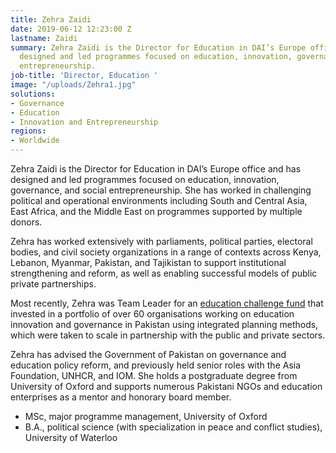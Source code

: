 ```yaml
---
title: Zehra Zaidi
date: 2019-06-12 12:23:00 Z
lastname: Zaidi
summary: Zehra Zaidi is the Director for Education in DAI’s Europe office and has
  designed and led programmes focused on education, innovation, governance, and social
  entrepreneurship.
job-title: 'Director, Education '
image: "/uploads/Zehra1.jpg"
solutions:
- Governance
- Education
- Innovation and Entrepreneurship
regions:
- Worldwide
---
```


Zehra Zaidi is the Director for Education in DAI’s Europe office and has designed and led programmes focused on education, innovation, governance, and social entrepreneurship. She has worked in challenging political and operational environments including South and Central Asia, East Africa, and the Middle East on programmes supported by multiple donors. 

Zehra has worked extensively with parliaments, political parties, electoral bodies, and civil society organizations in a range of contexts across Kenya, Lebanon, Myanmar, Pakistan, and Tajikistan to support institutional strengthening and reform, as well as enabling successful models of public private partnerships.

Most recently, Zehra was Team Leader for an [education challenge fund](https://www.dai.com/our-work/projects/pakistan-education-voice-and-accountability-fund) that invested in a portfolio of over 60 organisations working on education innovation and governance in Pakistan using integrated planning methods, which were taken to scale in partnership with the public and private sectors. 

Zehra has advised the Government of Pakistan on governance and education policy reform, and previously held senior roles with the Asia Foundation, UNHCR, and IOM. She holds a postgraduate degree from University of Oxford and supports numerous Pakistani NGOs and education enterprises as a mentor and honorary board member.

* MSc, major programme management, University of Oxford
* B.A., political science (with specialization in peace and conflict studies), University of Waterloo